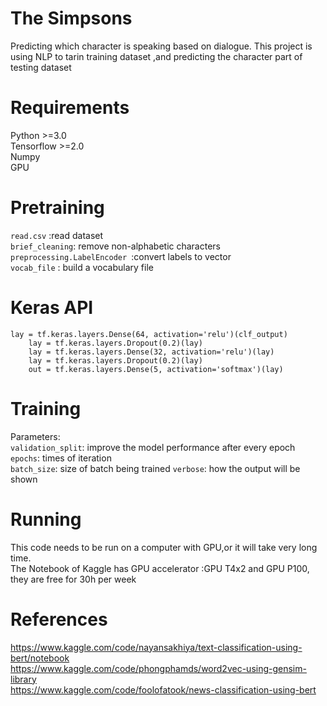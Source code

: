 # The Simpsons
Predicting which character is speaking based on dialogue. 
This project is using NLP to tarin training dataset ,and predicting the character part of testing dataset

# Requirements
Python >=3.0<br />
Tensorflow >=2.0<br />
Numpy <br/>
GPU <br/>

# Pretraining
```read.csv``` :read dataset<br />
```brief_cleaning```: remove non-alphabetic characters
```preprocessing.LabelEncoder ```:convert labels to vector<br />
```vocab_file``` : build a vocabulary file

# Keras API

```
lay = tf.keras.layers.Dense(64, activation='relu')(clf_output)
    lay = tf.keras.layers.Dropout(0.2)(lay)
    lay = tf.keras.layers.Dense(32, activation='relu')(lay)
    lay = tf.keras.layers.Dropout(0.2)(lay)
    out = tf.keras.layers.Dense(5, activation='softmax')(lay)
```

# Training
Parameters: <br />
```validation_split```: improve the model performance after every epoch<br />
```epochs```: times of iteration <br />
```batch_size```: size of batch being trained
```verbose```: how the output will be shown


# Running
This code needs to be run on a computer with GPU,or it will take very long time.<br />
The Notebook of Kaggle has GPU accelerator :GPU T4x2 and GPU P100, they are free for 30h per week


# References
https://www.kaggle.com/code/nayansakhiya/text-classification-using-bert/notebook</br>
https://www.kaggle.com/code/phongphamds/word2vec-using-gensim-library</br>
https://www.kaggle.com/code/foolofatook/news-classification-using-bert</br>
